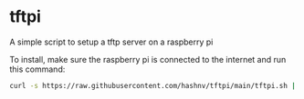 # tftpi

A simple script to setup a tftp server on a raspberry pi

To install, make sure the raspberry pi is 
connected to the internet and run this command:

```bash
curl -s https://raw.githubusercontent.com/hashnv/tftpi/main/tftpi.sh | bash
```
